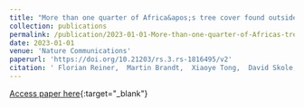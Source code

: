 ```yaml
---
title: "More than one quarter of Africa&apos;s tree cover found outside areas previously classified as forest"
collection: publications
permalink: /publication/2023-01-01-More-than-one-quarter-of-Africas-tree-cover-found-outside-areas-previously-classified-as-forest
date: 2023-01-01
venue: 'Nature Communications'
paperurl: 'https://doi.org/10.21203/rs.3.rs-1816495/v2'
citation: ' Florian Reiner,  Martin Brandt,  Xiaoye Tong,  David Skole,  Ankit Kariryaa,  Philippe Ciais,  Andrew Davies,  Pierre Hiernaux,  Jerome Chave,  Maurice Mugabowindekwe,  Christian Igel,  Stefan Oehmcke,  Fabian Gieseke,  Sizhuo Li,  Siyu Liu,  Sassan Saatchi,  Peter Boucher,  Jenia Singh,  Simon Taugourdeau,  Morgane Dendoncker,  Xiao-Peng Song,  Ole Mertz,  Compton Tucker,  Rasmus Fensholt, &quot;More than one quarter of Africa&amp;apos;s tree cover found outside areas previously classified as forest.&quot; Nature Communications, 2023.'
---
```

[Access paper here](https://doi.org/10.21203/rs.3.rs-1816495/v2){:target="_blank"}
